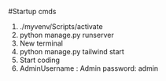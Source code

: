 #Startup cmds

1. ./myvenv/Scripts/activate
2. python manage.py runserver
3. New terminal
4. python manage.py tailwind start
5. Start coding
6. AdminUsername : Admin  password: admin